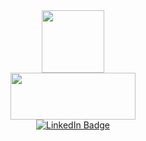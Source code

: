 <div id="header" align="center">
  <img src="https://media.giphy.com/media/M9gbBd9nbDrOTu1Mqx/giphy.gif" width="100"/>
  <br/>
  <img src="https://media.giphy.com/media/Qo2dupDib32rkTY4hX/giphy.gif" width="200" height="75"/>
</div>

<div id="badges" align="center">
  <a href="https://www.linkedin.com/in/saliansanthu97">
      <img src="https://img.shields.io/badge/LinkedIn-blue?style=for-the-badge&logo=linkedin&logoColor=white" alt="LinkedIn Badge"/>
  </a>
</div>
